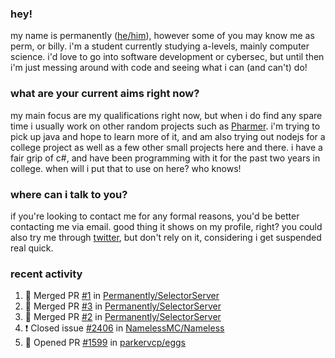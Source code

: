 ### hey!
my name is permanently ([he/him](https://pronoun.is/he)), however some of you may know me as perm, or billy. i'm a student currently studying a-levels, mainly computer science. i'd love to go into software development or cybersec, but until then i'm just messing around with code and seeing what i can (and can't) do!

### what are your current aims right now?
my main focus are my qualifications right now, but when i do find any spare time i usually work on other random projects such as [Pharmer](https://github.com/Permanently/Pharmer). i'm trying to pick up java and hope to learn more of it, and am also trying out nodejs for a college project as well as a few other small projects here and there. i have a fair grip of c#, and have been programming with it for the past two years in college. when will i put that to use on here? who knows!

### where can i talk to you?
if you're looking to contact me for any formal reasons, you'd be better contacting me via email. good thing it shows on my profile, right? you could also try me through [twitter](https://twitter.com/permanentlay), but don't rely on it, considering i get suspended real quick.

### recent activity
<!--START_SECTION:activity-->
1. 🎉 Merged PR [#1](https://github.com/Permanently/SelectorServer/pull/1) in [Permanently/SelectorServer](https://github.com/Permanently/SelectorServer)
2. 🎉 Merged PR [#3](https://github.com/Permanently/SelectorServer/pull/3) in [Permanently/SelectorServer](https://github.com/Permanently/SelectorServer)
3. 🎉 Merged PR [#2](https://github.com/Permanently/SelectorServer/pull/2) in [Permanently/SelectorServer](https://github.com/Permanently/SelectorServer)
4. ❗️ Closed issue [#2406](https://github.com/NamelessMC/Nameless/issues/2406) in [NamelessMC/Nameless](https://github.com/NamelessMC/Nameless)
5. 💪 Opened PR [#1599](https://github.com/parkervcp/eggs/pull/1599) in [parkervcp/eggs](https://github.com/parkervcp/eggs)
<!--END_SECTION:activity-->
